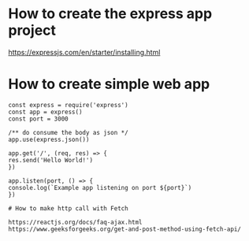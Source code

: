 # How to create the express app project

https://expressjs.com/en/starter/installing.html

# How to create simple web app

```
const express = require('express')
const app = express()
const port = 3000

/** do consume the body as json */
app.use(express.json())

app.get('/', (req, res) => {
res.send('Hello World!')
})

app.listen(port, () => {
console.log(`Example app listening on port ${port}`)
})

# How to make http call with Fetch

https://reactjs.org/docs/faq-ajax.html
https://www.geeksforgeeks.org/get-and-post-method-using-fetch-api/

```

